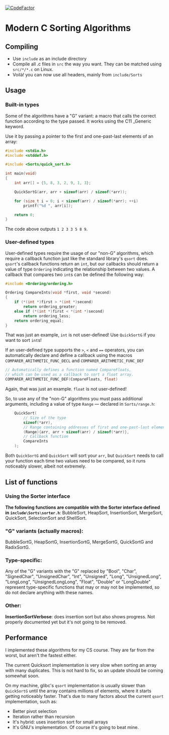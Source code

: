[![CodeFactor](https://www.codefactor.io/repository/github/luizffgv/modern-c-sorting-algorithms/badge)](https://www.codefactor.io/repository/github/luizffgv/modern-c-sorting-algorithms)
# Modern C Sorting Algorithms

## Compiling
* Use `include` as an include directory
* Compile all .c files in `src` the way you want. They can be matched using
`src/*/*.c` on Linux.
* Voilà! you can now use all headers, mainly from `include/Sorts`





## Usage
### Built-in types
Some of the algorithms have a "G" variant: a macro that calls the correct
function according to the type passed. It works using the C11 _Generic keyword.

Use it by passing a pointer to the first and one-past-last elements of an array:

```c
#include <stdio.h>
#include <stddef.h>

#include <Sorts/quick_sort.h>

int main(void)
{
    int arr[] = {5, 8, 3, 2, 9, 1, 3};

    QuickSortG(arr, arr + sizeof(arr) / sizeof(*arr));

    for (size_t i = 0; i < sizeof(arr) / sizeof(*arr); ++i)
        printf("%d ", arr[i]);

    return 0;
}
```

The code above outputs `1 2 3 3 5 8 9`.





### User-defined types
User-defined types require the usage of our "non-G" algorithms, which require a
callback function just like the standard library's `qsort` does. `qsort`'s
callback functions return an `int`, but our callbacks should return a value of
type `Ordering` indicating the relationship between two values. A callback that
compares two `int`s can be defined the following way:

```c
#include <Ordering/ordering.h>

Ordering CompareInts(void *first, void *second)
{
    if (*(int *)first > *(int *)second)
        return ordering_greater;
    else if (*(int *)first < *(int *)second)
        return ordering_less;
    return ordering_equal;
}
```

That was just an example, `int` is not user-defined! Use `QuickSortG` if you
want to sort `int`s!

If an user-defined type supports the `>`, `<` and `==` operators, you can
automatically declare and define a callback using the macros
`COMPARER_ARITHMETIC_FUNC_DECL` and `COMPARER_ARITHMETIC_FUNC_DEF`

```c
// Automatically defines a function named CompareFloats,
// which can be used as a callback to sort a float array.
COMPARER_ARITHMETIC_FUNC_DEF(CompareFloats, float)
```

Again, that was just an example. `float` is not user-defined!


So, to use any of the "non-G" algorithms you must pass additional arguments,
including a value of type `Range` — declared in `Sorts/range.h`:

```c
    QuickSort(
        // Size of the type
        sizeof(*arr),
        // Range containing addresses of first and one-past-last element
        (Range){arr, arr + sizeof(arr) / sizeof(*arr)},
        // Callback function
        CompareInts
    );
```

Both `QuickSortG` and `QuickSort` will sort your `arr`, but `QuickSort` needs to
call your function each time two values need to be compared, so it runs
noticeably slower, albeit not extremely.





## List of functions
### **Using the Sorter interface**
**The following functions are compatible with the Sorter interface defined in
`include\Sorts\sorter.h`**:
BubbleSort, HeapSort, InsertionSort, MergeSort, QuickSort, SelectionSort and
ShellSort.

### **"G" variants (actually macros)**:
BubbleSortG, HeapSortG, InsertionSortG, MergeSortG, QuickSortG and RadixSortG.

### **Type-specific**:
Any of the "G" variants with the "G" replaced by "Bool", "Char", "SignedChar",
"UnsignedChar", "Int", "Unsigned", "Long", "UnsignedLong", "LongLong",
"UnsignedLongLong", "Float", "Double" or "LongDouble" represent type-specific
functions that may or may not be implemented, so do not declare anything with
these names.

### **Other**:
**InsertionSortVerbose**: does insertion sort but also shows progress. Not
properly documented yet but it's not going to be removed.





## Performance
I implemented these algorithms for my CS course. They are far from the worst,
but aren't the fastest either.

The current Quicksort implementation is very slow when sorting an array
with many duplicates. This is not hard to fix, so an update should be coming
somewhat soon.

On my machine, glibc's `qsort` implementation is usually slower than
`QuickSortG` until the array contains millions of elements, where it starts
getting noticeably faster. That's due to many factors about the current `qsort`
implementation, such as:
* Better pivot selection
* Iteration rather than recursion
* It's hybrid: uses insertion sort for small arrays
* It's GNU's implementation. Of course it's going to beat mine.
